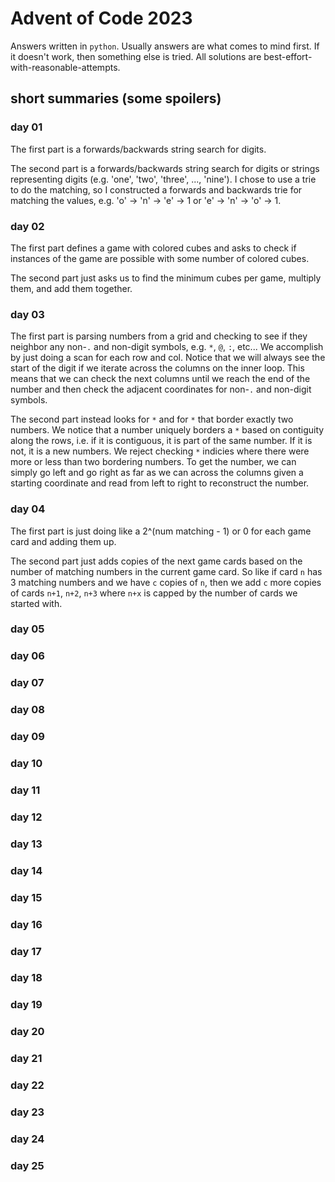 # Advent of Code 2023

Answers written in `python`. Usually answers are what comes
to mind first. If it doesn't work, then something else is tried.
All solutions are best-effort-with-reasonable-attempts.

## short summaries (some spoilers)

### day 01

The first part is a forwards/backwards string search for digits.

The second part is a forwards/backwards string search for digits or strings representing digits (e.g. 'one', 'two', 'three', ..., 'nine'). I chose to use a trie to do the matching, so I constructed a forwards and backwards trie for matching the values, e.g. 'o' -> 'n' -> 'e' -> 1 or 'e' -> 'n' -> 'o' -> 1.

### day 02

The first part defines a game with colored cubes and asks to check if instances of the game are possible with some number of colored cubes.

The second part just asks us to find the minimum cubes per game, multiply them, and add them together.

### day 03

The first part is parsing numbers from a grid and checking to see if they neighbor any non-`.` and non-digit symbols, e.g. `*`, `@`, `:`, etc... We accomplish by just doing a scan for each row and col. Notice that we will always see the start of the digit if we iterate across the columns on the inner loop. This means that we can check the next columns until we reach the end of the number and then check the adjacent coordinates for non-`.` and non-digit symbols.

The second part instead looks for `*` and for `*` that border exactly two numbers. We notice that a number uniquely borders a `*` based on contiguity along the rows, i.e. if it is contiguous, it is part of the same number. If it is not, it is a new numbers. We reject checking `*` indicies where there were more or less than two bordering numbers. To get the number, we can simply go left and go right as far as we can across the columns given a starting coordinate and read from left to right to reconstruct the number.

### day 04

The first part is just doing like a 2^(num matching - 1) or 0 for each game card and adding them up.

The second part just adds copies of the next game cards based on the number of matching numbers in the current game card. So like if card `n` has 3 matching numbers and we have `c` copies of `n`, then we add `c` more copies of cards `n+1`, `n+2`, `n+3` where `n+x` is capped by the number of cards we started with.

### day 05

### day 06

### day 07

### day 08

### day 09

### day 10

### day 11

### day 12

### day 13

### day 14

### day 15

### day 16

### day 17

### day 18

### day 19

### day 20

### day 21

### day 22

### day 23

### day 24

### day 25
